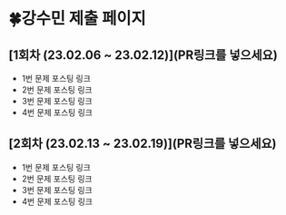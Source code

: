 # 🍀강수민 제출 페이지
## [1회차 (23.02.06 ~ 23.02.12)](PR링크를 넣으세요)
- 1번 문제 포스팅 링크
- 2번 문제 포스팅 링크
- 3번 문제 포스팅 링크
- 4번 문제 포스팅 링크

## [2회차 (23.02.13 ~ 23.02.19)](PR링크를 넣으세요)
- 1번 문제 포스팅 링크
- 2번 문제 포스팅 링크
- 3번 문제 포스팅 링크
- 4번 문제 포스팅 링크
